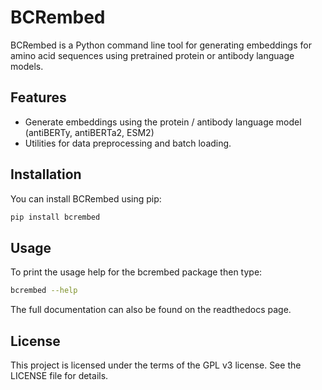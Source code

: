 # BCRembed

BCRembed is a Python command line tool for generating embeddings for amino acid sequences using pretrained protein or antibody language models.

## Features

- Generate embeddings using the protein / antibody language model (antiBERTy, antiBERTa2, ESM2)
- Utilities for data preprocessing and batch loading.

## Installation

You can install BCRembed using pip:

```bash
pip install bcrembed
```

## Usage
To print the usage help for the bcrembed package then type:

```bash
bcrembed --help
```

The full documentation can also be found on the readthedocs page.


## License
This project is licensed under the terms of the GPL v3 license. See the LICENSE file for details.
